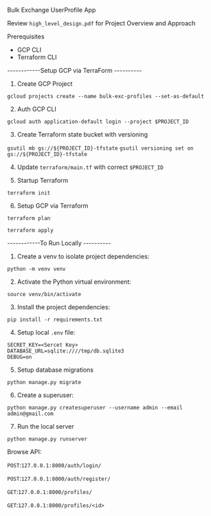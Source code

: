 Bulk Exchange UserProfile App

Review `high_level_design.pdf` for Project Overview and Approach



Prerequisites

- GCP CLI
- Terraform CLI

------------Setup GCP via TerraForm ----------

1) Create GCP Project

`gcloud projects create --name bulk-exc-profiles --set-as-default`

2) Auth GCP CLI

`gcloud auth application-default login --project $PROJECT_ID`

3) Create Terraform state bucket with versioning

`gsutil mb gs://${PROJECT_ID}-tfstate`
`gsutil versioning set on gs://${PROJECT_ID}-tfstate`

4) Update `terraform/main.tf` with correct `$PROJECT_ID`


5) Startup Terraform

`terraform init`

6) Setup GCP via Terraform

`terraform plan`

`terraform apply`

------------To Run Locally ----------

1) Create a venv to isolate project dependencies:

`python -m venv venv`

2) Activate the Python virtual environment:

`source venv/bin/activate`

3) Install the project dependencies:

`pip install -r requirements.txt`


4) Setup local `.env` file:

```text
SECRET_KEY=<Sercet Key>
DATABASE_URL=sqlite:////tmp/db.sqlite3
DEBUG=on
```

5) Setup database migrations

`python manage.py migrate`

6) Create a superuser:

`python manage.py createsuperuser --username admin --email admin@gmail.com`

7) Run the local server

`python manage.py runserver`


Browse API:

`POST`:`127.0.0.1:8000/auth/login/`

`POST`:`127.0.0.1:8000/auth/register/`

`GET`:`127.0.0.1:8000/profiles/`

`GET`:`127.0.0.1:8000/profiles/<id>`



